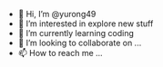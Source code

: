 - 👋 Hi, I’m @yurong49
- 👀 I’m interested in explore new stuff
- 🌱 I’m currently learning coding
- 💞️ I’m looking to collaborate on ...
- 📫 How to reach me ...

<!---
yurong49/yurong49 is a ✨ special ✨ repository because its `README.md` (this file) appears on your GitHub profile.
You can click the Preview link to take a look at your changes.
--->
